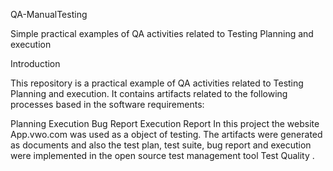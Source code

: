 QA-ManualTesting

Simple practical examples of QA activities related to Testing Planning and execution

Introduction

This repository is a practical example of QA activities related to Testing Planning and execution. It contains artifacts related to the following processes based in the software requirements:

Planning
Execution
Bug Report
Execution Report
In this project the website App.vwo.com was used as a object of testing. The artifacts were generated as documents and also the test plan, test suite, bug report and execution were implemented in the open source test management tool Test Quality .

